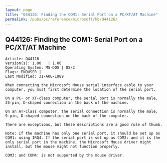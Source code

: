 ```yaml
---
layout: page
title: "Q44126: Finding the COM1: Serial Port on a PC/XT/AT Machine"
permalink: /pubs/pc/reference/microsoft/kb/Q44126/
---
```


## Q44126: Finding the COM1: Serial Port on a PC/XT/AT Machine

	Article: Q44126
	Version(s): 1.00   | 1.00
	Operating System: MS-DOS | OS/2
	Flags: ENDUSER |
	Last Modified: 31-AUG-1989
	
	When connecting the Microsoft Mouse serial interface cable to your
	computer, you must first determine the location of the serial port.
	
	On a PC- or XT-class computer, the serial port is normally the male,
	25-pin, D-shaped connection in the back of the machine.
	
	On an AT-class computer, the serial connection is normally the male,
	9-pin, D-shaped connection on the back of the computer.
	
	There are exceptions, but these descriptions are a good rule of thumb.
	
	Note: If the machine has only one serial port, it should be set up as
	COM1: using IRQ4. If the serial port is set up as COM2: and it is the
	only serial port in the machine, the Microsoft Mouse driver might
	install, but the mouse might not function properly.
	
	COM3: and COM4: is not supported by the mouse driver.
